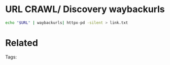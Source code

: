 # URL CRAWL/ Discovery waybackurls
```bash
echo "$URL" | waybackurls| httpx-pd -silent > link.txt
```

# Related


Tags:

    
